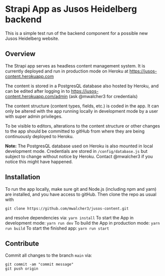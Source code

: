 # Strapi App as Jusos Heidelberg backend

This is a simple test run of the backend component for a possible new Jusos Heidelberg website. 
## Overview

The Strapi app serves as headless content management system. It is currently deployed and run in production mode on Heroku at
https://jusos-content.herokuapp.com

The content is stored in a PostgresQL database also hosted by Heroku, and can be edited after logging in to
https://jusos-content.herokuapp.com/admin
(ask @mwalcher3 for credentials)

The content structure (content types, fields, etc.) is coded in the app. It can only be altered with the app running locally in development mode by a user with super admin privileges.

To be visible to editors, alterations to the content structure or other changes to the app should be committed to gitHub from where they are being continuously deployed to Heroku.

**Note:** The PostgresQL database used on Heroku is also mounted in local development mode.  Credentials are stored in `/config/database.js` but subject to change without notice by Heroku. Contact @mwalcher3 if you notice this might have happened.
## Installation

To run the app locally, make sure git and Node.js (including npm and yarn) are installed, and you have access to gitHub. Then clone the repo as usual with
```
git clone https://github.com/mwalcher3/jusos-content.git
```
and resolve dependencies via:
```yarn install``` 
To start the App in development mode:
```yarn run dev```
To build the App in production mode:
```yarn run build```
To start the finished app:
```yarn run start```

## Contribute

Commit all changes to the branch `main` via:
```
git commit -am "commit message"
git push origin 
```


